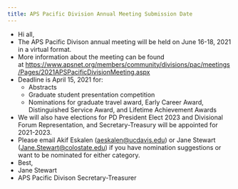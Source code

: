 ```yaml
---
title: APS Pacific Division Annual Meeting Submission Date
---
```


- Hi all,
- The APS Pacific Divison annual meeting will be held on June 16-18, 2021 in a virtual format.
- More information about the meeting can be found at https://www.apsnet.org/members/community/divisions/pac/meetings/Pages/2021APSPacificDivisionMeeting.aspx
- Deadline is April 15, 2021 for:
	- Abstracts
	- Graduate student presentation competition
	- Nominations for graduate travel award, Early Career Award, Distinguished Service Award, and Lifetime Achievement Awards
- We will also have elections for PD President Elect 2023 and Divisional Forum Representation, and Secretary-Treasury will be appointed for 2021-2023.
- Please email Akif Eskalen ([aeskalen@ucdavis.edu](mailto:aeskalen@ucdavis.edu)) or Jane Stewart ([Jane.Stewart@colostate.edu](mailto:Jane.Stewart@colostate.edu)) if you have nomination suggestions or want to be nominated for either category.
- Best,
- Jane Stewart
- APS Pacific Divison Secretary-Treasurer
